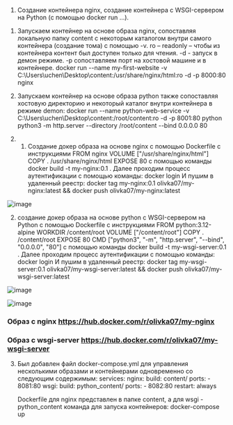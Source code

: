 1.	Создание контейнера nginx, создание контейнера с WSGI-сервером на Python (с помощью docker run ...). 
1)	Запускаем контейнер на основе образа nginx, сопоставляя локальную папку content с некоторым каталогом внутри самого контейнера (создание тома) с помощью -v. ro – readonly – чтобы из контейнера контент был доступен только для чтения. -d - запуск в демон режиме. -p сопоставляем порт на хостовой машине и в контейнере. docker run --name my-first-website -v C:\Users\uchen\Desktop\content:/usr/share/nginx/html:ro -d -p 8000:80 nginx

2)	Запускаем контейнер на основе образа python также сопоставляя хостовую директорию и некоторый каталог внутри контейнера в режиме demon: docker run --name python-web-service -v C:\Users\uchen\Desktop\content:/root/content:ro -d -p 8001:80 python python3 -m http.server --directory /root/content --bind 0.0.0.0 80 


2.	1) Создание докер образа на основе nginx с помощью Dockerfile с инструкциями
FROM nginx
VOLUME ["/usr/share/nginx/html"]
COPY . /usr/share/nginx/html
EXPOSE 80
с помощью команды docker build -t my-nginx:0.1 .
Далее проходим процесс аутентификации с помощью команды: docker login
И пушим в удаленный реестр: docker tag my-nginx:0.1 olivka07/my-nginx:latest && docker push olivka07/my-nginx:latest

![image](https://github.com/user-attachments/assets/493864b4-b085-4c6f-9399-4a94cf597ac3)

 
2)	создание докер образа на основе python c WSGI-сервером на Python с помощью Dockerfile с инструкциями
FROM python:3.12-alpine
WORKDIR /content/root
VOLUME ["/content/root"]
COPY . /content/root
EXPOSE 80
CMD ["python3", "-m", "http.server", "--bind", "0.0.0.0", "80"]
с помощью команды docker build -t my-wsgi-server:0.1 .
Далее проходим процесс аутентификации с помощью команды: docker login
И пушим в удаленный реестр: docker tag my-wsgi-server:0.1 olivka07/my-wsgi-server:latest && docker push olivka07/my-wsgi-server:latest

 ![image](https://github.com/user-attachments/assets/c0794939-1559-4956-928f-f88c548090a5)

![image](https://github.com/user-attachments/assets/30cba33b-4546-40f6-bd2d-0f3370923756)


### Образ с nginx https://hub.docker.com/r/olivka07/my-nginx
### Образ с wsgi-server https://hub.docker.com/r/olivka07/my-wsgi-server

3. Был добавлен файл docker-compose.yml для управления несколькими образами и контейнерами одновременно со следующим содержимым:
   services:
    nginx:
      build: content/
      ports:
        - 8081:80
    wsgi:
      build: python_content/
      ports:
        - 8082:80
      restart: always

   Dockerfile для nginx представлен в папке content, а для wsgi - python_content
   команда для запуска контейнеров: docker-compose up

